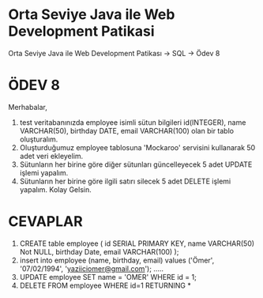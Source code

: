 # Orta Seviye Java ile Web Development Patikasi
Orta Seviye Java ile Web Development Patikası -> SQL -> Ödev 8

# ÖDEV 8
Merhabalar,

1. test veritabanınızda employee isimli sütun bilgileri id(INTEGER), name VARCHAR(50), birthday DATE, email VARCHAR(100) olan bir tablo oluşturalım.
2. Oluşturduğumuz employee tablosuna 'Mockaroo' servisini kullanarak 50 adet veri ekleyelim.
3. Sütunların her birine göre diğer sütunları güncelleyecek 5 adet UPDATE işlemi yapalım.
4. Sütunların her birine göre ilgili satırı silecek 5 adet DELETE işlemi yapalım.
Kolay Gelsin.

# CEVAPLAR
1. CREATE table employee (
	id SERIAL PRIMARY KEY,
	name VARCHAR(50) Not NULL,
	birthday Date,
	email VARCHAR(100)
);
2. insert into employee (name, birthday, email) values ('Ömer', '07/02/1994', 'yaziiciomer@gmail.com'); .....
3. UPDATE employee SET name = 'OMER' WHERE id = 1;
4. DELETE FROM employee WHERE id=1 RETURNING *
